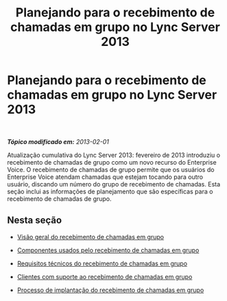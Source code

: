 ﻿---
title: Planejando para o recebimento de chamadas em grupo no Lync Server 2013
TOCTitle: Planejando para o recebimento de chamadas em grupo no Lync Server 2013
ms:assetid: 6d306466-778f-4c6a-9b6a-35dcd0d1811e
ms:mtpsurl: https://technet.microsoft.com/pt-br/library/JJ945636(v=OCS.15)
ms:contentKeyID: 52057632
ms.date: 05/19/2016
mtps_version: v=OCS.15
ms.translationtype: HT
---

# Planejando para o recebimento de chamadas em grupo no Lync Server 2013

 

_**Tópico modificado em:** 2013-02-01_

Atualização cumulativa do Lync Server 2013: fevereiro de 2013 introduziu o recebimento de chamadas de grupo como um novo recurso do Enterprise Voice. O recebimento de chamadas de grupo permite que os usuários do Enterprise Voice atendam chamadas que estejam tocando para outro usuário, discando um número do grupo de recebimento de chamadas. Esta seção inclui as informações de planejamento que são específicas para o recebimento de chamadas de grupo.

## Nesta seção

  - [Visão geral do recebimento de chamadas em grupo](lync-server-2013-overview-of-group-call-pickup.md)

  - [Componentes usados pelo recebimento de chamadas em grupo](lync-server-2013-components-used-by-group-call-pickup.md)

  - [Requisitos técnicos do recebimento de chamadas em grupo](lync-server-2013-technical-requirements-for-group-call-pickup.md)

  - [Clientes com suporte ao recebimento de chamadas em grupo](lync-server-2013-clients-supported-for-group-call-pickup.md)

  - [Processo de implantação do recebimento de chamadas em grupo](lync-server-2013-deployment-process-for-group-call-pickup.md)

